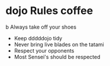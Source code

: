 dojo Rules
coffee
==========
b Always take off your shoes
* Keep dddddojo tidy
* Never bring live blades on the tatami
* Respect your opponents
* Most Sensei's should be respected
